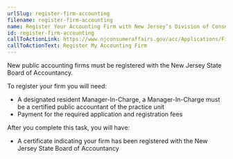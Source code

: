 ```yaml
---
urlSlug: register-firm-accounting
filename: register-firm-accounting
name: Register Your Accounting Firm with New Jersey’s Division of Consumer Affairs
id: register-firm-accounting
callToActionLink: https://www.njconsumeraffairs.gov/acc/Applications/Firm-Registration-Application.pdf
callToActionText: Register My Accounting Firm
---
```

New public accounting firms must be registered with the New Jersey State Board of Accountancy. 

To register your firm you will need:

* A designated resident Manager-In-Charge, a Manager-In-Charge must be a certified public accountant of the practice unit
* Payment for the required application and registration fees

After you complete this task, you will have:

* A certificate indicating your firm has been registered with the New Jersey State Board of Accountancy